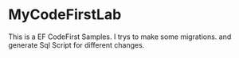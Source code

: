 # MyCodeFirstLab
This is a EF CodeFirst Samples.
I trys to make some migrations.
and generate Sql Script for different changes.
